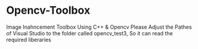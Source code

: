 # Opencv-Toolbox
Image Inahncement Toolbox Using C++ &amp; Opencv
Please Adjust the Pathes of Visual Studio to the folder called opencv_test3, So it can read the required liberaries 
